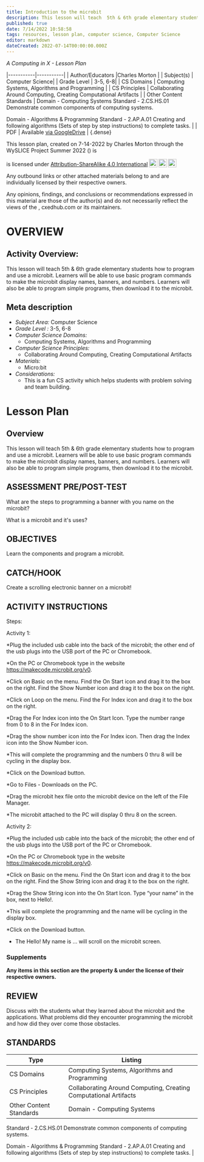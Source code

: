 ```yaml
---
title: Introduction to the microbit
description: This lesson will teach  5th & 6th grade elementary students how to program and use a microbit.  Learners will be able to use basic program commands to make the microbit display names, banners, and numbers.  Learners will also be able to program simple programs, then download it to the microbit.
published: true
date: 7/14/2022 10:58:58
tags: resources, lesson plan, computer science, Computer Science 
editor: markdown
dateCreated: 2022-07-14T00:00:00.000Z
---
```

*A Computing in X - Lesson Plan*

|-----------|-----------|
| Author/Educators |Charles Morton |
| Subject(s) | Computer Science|
| Grade Level | 3-5, 6-8|
| CS Domains | Computing Systems, Algorithms and Programming |
| CS Principles | Collaborating Around Computing, Creating Computational Artifacts |
| Other Content Standards | Domain - Computing Systems
Standard - 2.CS.HS.01
Demonstrate common components of computing systems.


Domain - Algorithms & Programming
Standard - 2.AP.A.01
Creating and following algorithms (Sets of step by step instructions) to complete tasks. | 
| PDF | Available [via GoogleDrive]() |
{.dense}






This lesson plan, created on 7-14-2022 by Charles Morton through the  WySLICE Project Summer 2022 () is  <p xmlns:cc="http://creativecommons.org/ns#" >  is licensed under <a href="http://creativecommons.org/licenses/by-sa/4.0/?ref=chooser-v1" target="_blank" rel="license noopener noreferrer" style="display:inline-block;">Attribution-ShareAlike 4.0 International<img style="height:22px!important;margin-left:3px;vertical-align:text-bottom;" src="https://mirrors.creativecommons.org/presskit/icons/cc.svg?ref=chooser-v1"><img style="height:22px!important;margin-left:3px;vertical-align:text-bottom;" src="https://mirrors.creativecommons.org/presskit/icons/by.svg?ref=chooser-v1"><img style="height:22px!important;margin-left:3px;vertical-align:text-bottom;" src="https://mirrors.creativecommons.org/presskit/icons/sa.svg?ref=chooser-v1"></a></p>


Any outbound links or other attached materials belong to and are individually licensed by their respective owners. 


Any opinions, findings, and conclusions or recommendations expressed in this material are those of the author(s) and do not necessarily reflect the views of the , cxedhub.com or its maintainers.


# OVERVIEW
## Activity Overview:  
This lesson will teach  5th & 6th grade elementary students how to program and use a microbit.  Learners will be able to use basic program commands to make the microbit display names, banners, and numbers.  Learners will also be able to program simple programs, then download it to the microbit.
## Meta description
+ *Subject Area:* Computer Science 
+ *Grade Level :* 3-5, 6-8 
+ *Computer Science Domains:*
   + Computing Systems, Algorithms and Programming
+ *Computer Science Principles:*
   + Collaborating Around Computing, Creating Computational Artifacts
+ *Materials:* 
   + Micro:bit
+ *Considerations:*
   + This is a fun CS activity which helps students with problem solving and team building.


# Lesson Plan
## Overview
This lesson will teach  5th & 6th grade elementary students how to program and use a microbit.  Learners will be able to use basic program commands to make the microbit display names, banners, and numbers.  Learners will also be able to program simple programs, then download it to the microbit.
## ASSESSMENT PRE/POST-TEST
What are the steps to programming a banner with you name on the microbit?


What is a microbit and it's uses?
## OBJECTIVES
Learn the components and program a microbit.


## CATCH/HOOK
Create a scrolling electronic banner on a microbit!


## ACTIVITY INSTRUCTIONS
Steps:


Activity 1:


*Plug the included usb cable into the back of the microbit; the other end of the usb plugs into the USB port of the PC or Chromebook.


*On the PC or Chromebook type in the website https://makecode.microbit.org/v0.


*Click on Basic on the menu.  Find the On Start icon and drag it to the box on the right.  Find the Show Number icon and drag it to the box on the right.


*Click on Loop on the menu.  Find the For Index icon and drag it to the box on the right.


*Drag the For Index icon into the On Start Icon.  Type the number range from 0 to 8 in the For Index icon.


*Drag the show number icon into the For Index icon.  Then drag the Index icon into the Show Number icon.


*This will complete the programming and the numbers 0 thru 8 will be cycling in the display box.


*Click on the Download button.


*Go to Files - Downloads on the PC.  


*Drag the microbit hex file onto the microbit device on the left of the File Manager.


*The microbit attached to the PC will display 0 thru 8 on the screen.


Activity 2:


*Plug the included usb cable into the back of the microbit; the other end of the usb plugs into the USB port of the PC or Chromebook.


*On the PC or Chromebook type in the website https://makecode.microbit.org/v0.


*Click on Basic on the menu.  Find the On Start icon and drag it to the box on the right.  Find the Show String icon and drag it to the box on the right.


*Drag the Show String icon into the On Start Icon.  Type “your name” in the box, next to Hello!.


*This will complete the programming and the name will be cycling in the display box.


*Click on the Download button.


* The Hello! My name is … will scroll on the microbit screen.


### Supplements
**Any items in this section are the property & under the license of their respective owners.**






## REVIEW
Discuss with the students what they learned about the microbit and the applications.  What problems did they encounter programming the microbit and how did they over come those obstacles.
## STANDARDS        
| Type | Listing | 
|-----------|-----------|
| CS Domains  | Computing Systems, Algorithms and Programming|
| CS Principles   | Collaborating Around Computing, Creating Computational Artifacts|
| Other Content Standards | Domain - Computing Systems
Standard - 2.CS.HS.01
Demonstrate common components of computing systems.


Domain - Algorithms & Programming
Standard - 2.AP.A.01
Creating and following algorithms (Sets of step by step instructions) to complete tasks.  |
